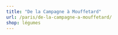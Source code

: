 ```yaml
---
title: "De la Campagne à Mouffetard"
url: /paris/de-la-campagne-a-mouffetard/
shop: légumes
---
```


